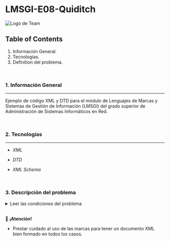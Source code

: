 # LMSGI-E08-Quiditch

![Logo de Team](https://github.com/ana-polo/LMSGI02-E01/blob/main/LMSGI.gif "Team logo")

## Table of Contents

1. Información General.
2. Tecnologias.
3. Definition del problema.

&nbsp;

### 1. Información General

***

Ejemplo de código XML y DTD para el módulo de Lenguajes de Marcas y Sistemas de Gestión de Información (LMSGI) del grado superior de Administración de Sistemas Informáticos en Red.

&nbsp;

### 2. Tecnologías

***

- *XML*

- *DTD*

- *XML Schema*

&nbsp;

### 3. Descripción del problema

<details>
	<summary>Leer las condiciones del problema</summary>
		En el mundo mágico el principal deporte es el Quiditch, que se desarrolla mientras 14 jugadores, 
		7 de cada equipo, vuelan en escobas al tiempo que esquivan las bludgers ( tipo de pelota hechizada 
		que persigue a los jugadores de forma indiscriminada ). En cada equipo hay siete jugadores:

			&nbsp;
			- Tres son cazadores, su cometido es lanzar la quaffle ( pelota especial ) e intentar que entre 
			por uno de los aros de gol. Obtienen diez puntos cada vez que la quaffle pasa por un aro. 

			&nbsp;
			- El guardián, vuela alrededor de los aros de gol y detiene los lanzamientos del otro equipo.

			&nbsp;
			- Dos golpeadores, cuyo trabajo es proteger a su equipo de las bludgers y desviarlas hacia el equipo contrario. 

			&nbsp;
			- El buscador, vuela entre cazadores, golpeadores, la quaffle y las bludgers, intentando atrapar la snitch 
			 dorada ( una pelota pequeña con alas que vuela muy rápido y es difícil de coger, ya que está hechizada para 
			no dejarse atrapar ) antes de que la coja el otro buscador, porque cada vez que un buscador la atrapa, su 
			equipo gana ciento cincuenta puntos extra.

		&nbsp;
		Un partido de quidditch sólo termina cuando se atrapa la snitch, así que puede durar muchísimo ( el record 
		son 3 meses 2 días y 3minutos ). 

		&nbsp;
		El colegio de magia y hechicería Hogwarts celebra todos los cursos un campeonato de Quidditch entre las 
		cuatro casas del colegio, Gryffinfor, Ravenclaw, Hufflepuff y Slytherin. Los cuatro equipos compiten 
		entre sí para luchar por la Copa del colegio.

		&nbsp;
		Para agilizar la gestión de los datos del campeonato, Albus Dumbledor, director del colegio de magia y 
		hechicería Hogwarts, ha contratado a los mejores especialistas en lenguajes de marcas, los alumnos muggles 
		del 1er curso de ASIR del IES Alisal, para hacer una aplicación xml que valide los documentos XML con la información 
		sobre cada uno de los partidos que tienen lugar. 

		&nbsp;
		Estos ficheros XML han de contener la siguiente información sobre el partido:

		&nbsp;	
			- Equipos que lo juegan. ( Sólo pueden ser los equipos de las casas de Hogwarts ).

			&nbsp;
			- Fecha del encuentro. 

			&nbsp;
			- Duración del mismo. 

			&nbsp;
			- Ganador. ( Su valor será el nombre del equipo ganador ). 

			&nbsp;
			- Arbitro. Pueden ser la profesora. Hooch o el profesor Snape.

			&nbsp;
			- Código de identificación del partido. Está formado por las iniciales de los equipos contrincantes, en mayúsculas, seguidas de un guión y cuatro cifras que representan el año del partido.

		&nbsp;
		Sobre cada equipo se guardará la siguiente información:

			&nbsp;
			- Nombre.

			&nbsp;
			- Agrupar los jugadores que ocupan cada uno de los puestos. Hay que guardar, si es el caso, los goles que ha metido cada uno de los cazadores, las paradas del guardián y si el buscador ha capturado o no la snicht dorada. 

			&nbsp;
			- Puntos conseguidos. 

			&nbsp;
			- Código que lo identifica, se formará por las 3 primeras letras del nombre, en minúsculas, seguido de tres cifras. 

		&nbsp;
		La información que queremos guardar de cada uno de los jugadores es:

			&nbsp;
			- Nombre. 

			&nbsp;
			- Número de faltas cometidas, si las hay. 

			&nbsp;
			- Código identificador, que coincide con el expediente académico. Está compuesto de 8 Caracteres alfanuméricos. 

			&nbsp;
			- Número de cursos que lleva formando parte del equipo.

</details>
&nbsp;

👀 **¡Atención!**

- Prestar cuidado al uso de las marcas para tener un documento XML bien formado en todos los casos.

&nbsp;
